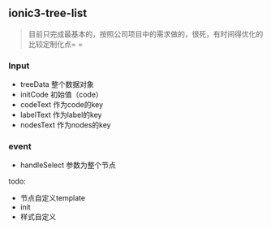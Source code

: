 ## ionic3-tree-list

> 目前只完成最基本的，按照公司项目中的需求做的，很死，有时间得优化的比较定制化点= =

### Input
- treeData 整个数据对象
- initCode 初始值（code）
- codeText 作为code的key
- labelText 作为label的key
- nodesText 作为nodes的key

### event
- handleSelect 参数为整个节点

todo:
- 节点自定义template
- init
- 样式自定义
